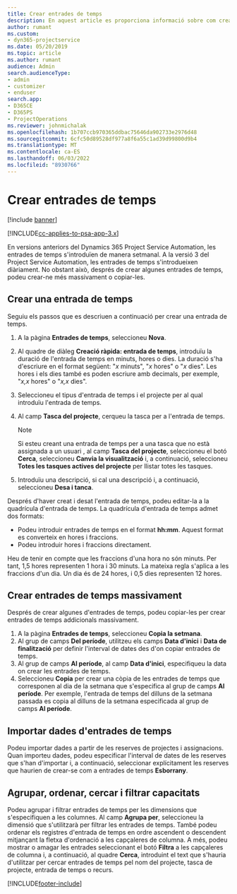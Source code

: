 ```yaml
---
title: Crear entrades de temps
description: En aquest article es proporciona informació sobre com crear entrades de temps.
author: rumant
ms.custom:
- dyn365-projectservice
ms.date: 05/20/2019
ms.topic: article
ms.author: rumant
audience: Admin
search.audienceType:
- admin
- customizer
- enduser
search.app:
- D365CE
- D365PS
- ProjectOperations
ms.reviewer: johnmichalak
ms.openlocfilehash: 1b707ccb970365ddbac75646da902733e2976d48
ms.sourcegitcommit: 6cfc50d89528df977a8f6a55c1ad39d99800d9b4
ms.translationtype: MT
ms.contentlocale: ca-ES
ms.lasthandoff: 06/03/2022
ms.locfileid: "8930766"
---
```

# <a name="create-time-entries"></a>Crear entrades de temps

[!include [banner](../includes/psa-now-project-operations.md)]

[!INCLUDE[cc-applies-to-psa-app-3.x](../includes/cc-applies-to-psa-app-3x.md)]

En versions anteriors del Dynamics 365 Project Service Automation, les entrades de temps s'introduïen de manera setmanal. A la versió 3 del Project Service Automation, les entrades de temps s'introdueixen diàriament. No obstant això, després de crear algunes entrades de temps, podeu crear-ne més massivament o copiar-les.

## <a name="create-a-time-entry"></a>Crear una entrada de temps

Seguiu els passos que es descriuen a continuació per crear una entrada de temps.

1. A la pàgina **Entrades de temps**, seleccioneu **Nova**.
2. Al quadre de diàleg **Creació ràpida: entrada de temps**, introduïu la duració de l'entrada de temps en minuts, hores o dies. La duració s'ha d'escriure en el format següent: "*x* minuts", "*x* hores" o "*x* dies". Les hores i els dies també es poden escriure amb decimals, per exemple, "*x,x* hores" o "*x,x* dies".
3. Seleccioneu el tipus d'entrada de temps i el projecte per al qual introduïu l'entrada de temps.
4. Al camp **Tasca del projecte**, cerqueu la tasca per a l'entrada de temps.

    > [!NOTE]
    > Si esteu creant una entrada de temps per a una tasca que no està assignada a un usuari , al camp **Tasca del projecte**, seleccioneu el botó **Cerca**, seleccioneu **Canvia la visualització** i, a continuació, seleccioneu **Totes les tasques actives del projecte** per llistar totes les tasques.

5. Introduïu una descripció, si cal una descripció i, a continuació, seleccioneu **Desa i tanca**.

Després d'haver creat i desat l'entrada de temps, podeu editar-la a la quadrícula d'entrada de temps. La quadrícula d'entrada de temps admet dos formats:

- Podeu introduir entrades de temps en el format **hh:mm**. Aquest format es converteix en hores i fraccions.
- Podeu introduir hores i fraccions directament.

Heu de tenir en compte que les fraccions d'una hora no són minuts. Per tant, 1,5 hores representen 1 hora i 30 minuts. La mateixa regla s'aplica a les fraccions d'un dia. Un dia és de 24 hores, i 0,5 dies representen 12 hores.

## <a name="bulk-create-time-entries"></a>Crear entrades de temps massivament

Després de crear algunes d'entrades de temps, podeu copiar-les per crear entrades de temps addicionals massivament.

1. A la pàgina **Entrades de temps**, seleccioneu **Copia la setmana**.
2. Al grup de camps **Del període**, utilitzeu els camps **Data d'inici** i **Data de finalització** per definir l'interval de dates des d'on copiar entrades de temps.
3. Al grup de camps **Al període**, al camp **Data d'inici**, especifiqueu la data on crear les entrades de temps.
4. Seleccioneu **Copia** per crear una còpia de les entrades de temps que corresponen al dia de la setmana que s'especifica al grup de camps **Al període**. Per exemple, l'entrada de temps del dilluns de la setmana passada es copia al dilluns de la setmana especificada al grup de camps **Al període**.

## <a name="import-data-for-time-entries"></a>Importar dades d'entrades de temps

Podeu importar dades a partir de les reserves de projectes i assignacions. Quan importeu dades, podeu especificar l'interval de dates de les reserves que s'han d'importar i, a continuació, seleccionar explícitament les reserves que haurien de crear-se com a entrades de temps **Esborrany**.

## <a name="group-by-sort-search-and-filter-capabilities"></a>Agrupar, ordenar, cercar i filtrar capacitats

Podeu agrupar i filtrar entrades de temps per les dimensions que s'especifiquen a les columnes. Al camp **Agrupa per**, seleccioneu la dimensió que s'utilitzarà per filtrar les entrades de temps. També podeu ordenar els registres d'entrada de temps en ordre ascendent o descendent mitjançant la fletxa d'ordenació a les capçaleres de columna. A més, podeu mostrar o amagar les entrades seleccionant el botó **Filtra** a les capçaleres de columna i, a continuació, al quadre **Cerca**, introduint el text que s'hauria d'utilitzar per cercar entrades de temps pel nom del projecte, tasca de projecte, entrada de temps o recurs.


[!INCLUDE[footer-include](../includes/footer-banner.md)]
